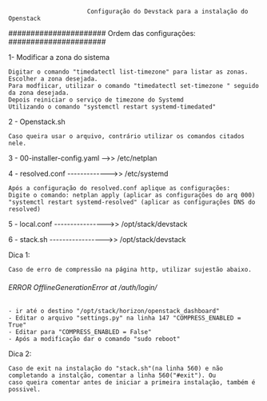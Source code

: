                           Configuração do Devstack para a instalação do Openstack
                        
###################### Ordem das configurações: ######################

1- Modificar a zona do sistema

    Digitar o comando "timedatectl list-timezone" para listar as zonas.
    Escolher a zona desejada.
    Para modfiicar, utilizar o comando "timedatectl set-timezone " seguido da zona desejada. 
    Depois reiniciar o serviço de timezone do Systemd 
    Utilizando o comando "systemctl restart systemd-timedated"

2 - Openstack.sh
    
    Caso queira usar o arquivo, contrário utilizar os comandos citados nele.

3 - 00-installer-config.yaml -->> /etc/netplan

4 - resolved.conf ------------->> /etc/systemd

    Após a configuração do resolved.conf aplique as configurações:
    Digite o comando: netplan apply (aplicar as configurações do arq 000)
    "systemctl restart systemd-resolved" (aplicar as configurações DNS do resolved)

5 - local.conf ---------------->> /opt/stack/devstack
 
6 - stack.sh  ----------------->> /opt/stack/devstack

Dica 1:
  
    Caso de erro de compressão na página http, utilizar sujestão abaixo.

###### ERROR OfflineGenerationError at /auth/login/ ######

    - ir até o destino "/opt/stack/horizon/openstack_dashboard"
    - Editar o arquivo "settings.py" na linha 147 "COMPRESS_ENABLED = True"
    - Editar para "COMPRESS_ENABLED = False"
    - Após a modificação dar o comando "sudo reboot"

Dica 2:

    Caso de exit na instalação do "stack.sh"(na linha 560) e não completando a instalção, comentar a linha 560("#exit"). Ou 
    caso queira comentar antes de iniciar a primeira instalação, também é possivel.
